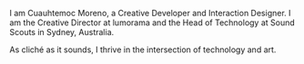 I am Cuauhtemoc Moreno, a Creative Developer and Interaction Designer. 
I am the Creative Director at lumorama and the Head of Technology at Sound Scouts in Sydney, Australia.

As cliché as it sounds, I thrive in the intersection of technology and art.
